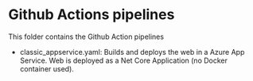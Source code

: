 # Github Actions pipelines

This folder contains the Github Action pipelines

* classic_appservice.yaml: Builds and deploys the web in a Azure App Service. Web is deployed as a Net Core Application (no Docker container used).
